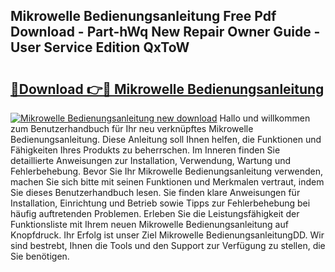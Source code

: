 ## Mikrowelle Bedienungsanleitung Free Pdf Download - Part-hWq New Repair Owner Guide - User Service Edition QxToW

# <h2><a href="http://df41w20.blite.top/?on=Mikrowelle+Bedienungsanleitung">🔗Download 👉🔴 Mikrowelle Bedienungsanleitung</a></h2>

[![Mikrowelle Bedienungsanleitung new download](https://i.imgur.com/lujVjoI.png)](http://df41w20.blite.top/?on=Mikrowelle+Bedienungsanleitung)
Hallo und willkommen zum Benutzerhandbuch für Ihr neu verknüpftes Mikrowelle Bedienungsanleitung. Diese Anleitung soll Ihnen helfen, die Funktionen und Fähigkeiten Ihres Produkts zu beherrschen. Im Inneren finden Sie detaillierte Anweisungen zur Installation, Verwendung, Wartung und Fehlerbehebung. Bevor Sie Ihr Mikrowelle Bedienungsanleitung verwenden, machen Sie sich bitte mit seinen Funktionen und Merkmalen vertraut, indem Sie dieses Benutzerhandbuch lesen. Sie finden klare Anweisungen für Installation, Einrichtung und Betrieb sowie Tipps zur Fehlerbehebung bei häufig auftretenden Problemen. Erleben Sie die Leistungsfähigkeit der Funktionsliste mit Ihrem neuen Mikrowelle Bedienungsanleitung auf Knopfdruck. Ihr Erfolg ist unser Ziel Mikrowelle BedienungsanleitungDD. Wir sind bestrebt, Ihnen die Tools und den Support zur Verfügung zu stellen, die Sie benötigen.
